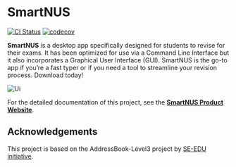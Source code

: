 # SmartNUS
[![CI Status](https://github.com/AY2122S1-CS2103T-F12-1/tp/workflows/Java%20CI/badge.svg)](https://github.com/AY2122S1-CS2103T-F12-1/tp/actions)
[![codecov](https://codecov.io/gh/AY2122S1-CS2103T-F12-1/tp/branch/master/graph/badge.svg?token=6LH2DLRN3E)](https://codecov.io/gh/AY2122S1-CS2103T-F12-1/tp)

**SmartNUS** is a desktop app specifically designed for students to revise for their exams. It has been optimized for use via a Command Line Interface but it also incorporates a Graphical User Interface (GUI). SmartNUS is the go-to app if you’re a fast typer or if you need a tool to streamline your revision process. Download today!

![Ui](docs/images/Ui.png)

For the detailed documentation of this project, see the **[SmartNUS Product Website](https://ay2122s1-cs2103t-f12-1.github.io/tp/)**.

## Acknowledgements

This project is based on the AddressBook-Level3 project by [SE-EDU initiative](https://se-education.org).
